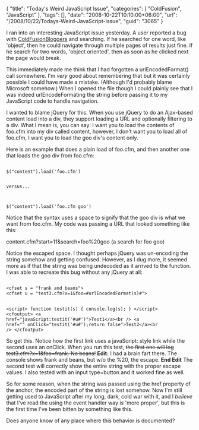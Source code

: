 {
	"title": "Today's Weird JavaScript Issue",
	"categories": [
		"ColdFusion",
		"JavaScript"
	],
	"tags": [],
	"date": "2008-10-22T10:10:00+06:00",
	"url": "/2008/10/22/Todays-Weird-JavaScript-Issue",
	"guid": "3065"
}

I ran into an interesting JavaScript issue yesterday. A user reported a bug with <a href="http://www.coldfusionbloggers.org">ColdFusionBloggers</a> and searching. If he searched for one word, like 'object', then he could navigate through multiple pages of results just fine. If he search for two words, 'object oriented', then as soon as he clicked next the page would break.

This immediately made me think that I had forgotten a urlEncodedFormat() call somewhere. I'm <i>very</i> good about remembering that but it was certainly possible I could have made a mistake. (Although I'd probably blame Microsoft somehow.) When I opened the file though I could plainly see that I was indeed urlEncodeFormating the string before passing it to my JavaScript code to handle navigation.

I wanted to blame jQuery for this. When you use jQuery to do an Ajax-based content load into a div, they support loading a URL and optionally filtering to a div. What I mean is, you can say: I want you to load the contents of foo.cfm into my div called content, however, I don't want you to load all of foo.cfm, I want you to load the goo div's content only. 

Here is an example that does a plain load of foo.cfm, and then another one that loads the goo div from foo.cfm:

<code>
$("content").load('foo.cfm')

versus...

$("content").load('foo.cfm goo')
</code>

Notice that the syntax uses a space to signify that the goo div is what we want from foo.cfm. My code was passing a URL that looked something like this:

content.cfm?start=11&search=foo%20goo (a search for foo goo)

Notice the escaped space. I thought perhaps jQuery was un-encoding the string somehow and getting confused. However, as I dug more, it seemed more as if that the string was being undecoded as it arrived to the function. I was able to recreate this bug without any jQuery at all:

<code>
&lt;cfset s = "frank and beans"&gt;
&lt;cfset u = "test3.cfm?x=1&foo=#urlEncodedFormat(s)#"&gt;

&lt;script&gt;
function testit(s) { console.log(s); }
&lt;/script&gt;
&lt;cfoutput&gt;
&lt;a href="javaScript:testit('#u#')"&gt;Test1&lt;/a&gt;&lt;br /&gt;
&lt;a href="" onClick="testit('#u#');return false"&gt;Test2&lt;/a&gt;&lt;br /&gt;
&lt;/cfoutput&gt;
</code>

So get this. Notice how the first link uses a javaScript: style link while the second uses an onClick. When you run this test, <strike>the first one will log test3.cfm?x=1&foo=frank. No beans!</strike> <b>Edit:</b> I had a brain fart there. The console shows frank and beans, but w/o the %20, the escape. <b>End Edit</b> The second test will correctly show the entire string with the proper escape values. I also tested with an input type=button and it worked fine as well.

So for some reason, when the string was passed using the href property of the anchor, the encoded part of the string is lost somehow. Now I'm still getting used to JavaScript after my long, dark, cold war with it, and I <i>believe</i> that I've read the using the event handler way is 'more proper', but this is the first time I've been bitten by something like this.

Does anyone know of any place where this behavior is documented?